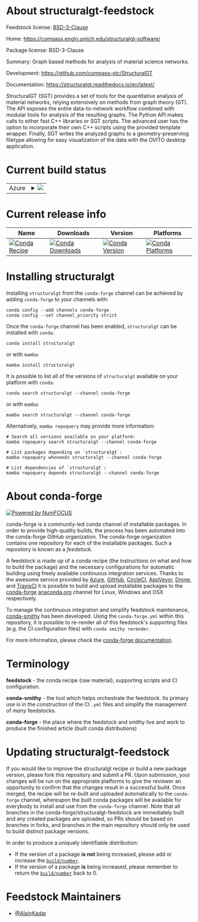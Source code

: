 About structuralgt-feedstock
============================

Feedstock license: [BSD-3-Clause](https://github.com/conda-forge/StructuralGT-feedstock/blob/main/LICENSE.txt)

Home: https://compass.engin.umich.edu/structuralgt-software/

Package license: BSD-3-Clause

Summary: Graph based methods for analysis of material science networks.

Development: https://github.com/compass-stc/StructuralGT

Documentation: https://structuralgt.readthedocs.io/en/latest/

StructuralGT (SGT) provides a set of tools for the quantitative analysis
of material networks, relying extensively on methods from graph theory
(GT). The API exposes the entire data-to-network workflow combined with
modular tools for analysis of the resulting graphs. The Python API makes
calls to either fast C++ libraries or SGT scripts. The advanced user has
the option to incorporate their own C++ scripts using the provided
template wrapper. Finally, SGT writes the analyzed graphs to a
geometry-preserving filetype allowing for easy visualization of the data
with the OVITO desktop application.


Current build status
====================


<table>
    
  <tr>
    <td>Azure</td>
    <td>
      <details>
        <summary>
          <a href="https://dev.azure.com/conda-forge/feedstock-builds/_build/latest?definitionId=24931&branchName=main">
            <img src="https://dev.azure.com/conda-forge/feedstock-builds/_apis/build/status/StructuralGT-feedstock?branchName=main">
          </a>
        </summary>
        <table>
          <thead><tr><th>Variant</th><th>Status</th></tr></thead>
          <tbody><tr>
              <td>linux_64_python3.12.____cpython</td>
              <td>
                <a href="https://dev.azure.com/conda-forge/feedstock-builds/_build/latest?definitionId=24931&branchName=main">
                  <img src="https://dev.azure.com/conda-forge/feedstock-builds/_apis/build/status/StructuralGT-feedstock?branchName=main&jobName=linux&configuration=linux%20linux_64_python3.12.____cpython" alt="variant">
                </a>
              </td>
            </tr><tr>
              <td>linux_64_python3.13.____cp313</td>
              <td>
                <a href="https://dev.azure.com/conda-forge/feedstock-builds/_build/latest?definitionId=24931&branchName=main">
                  <img src="https://dev.azure.com/conda-forge/feedstock-builds/_apis/build/status/StructuralGT-feedstock?branchName=main&jobName=linux&configuration=linux%20linux_64_python3.13.____cp313" alt="variant">
                </a>
              </td>
            </tr><tr>
              <td>osx_64_python3.12.____cpython</td>
              <td>
                <a href="https://dev.azure.com/conda-forge/feedstock-builds/_build/latest?definitionId=24931&branchName=main">
                  <img src="https://dev.azure.com/conda-forge/feedstock-builds/_apis/build/status/StructuralGT-feedstock?branchName=main&jobName=osx&configuration=osx%20osx_64_python3.12.____cpython" alt="variant">
                </a>
              </td>
            </tr><tr>
              <td>osx_64_python3.13.____cp313</td>
              <td>
                <a href="https://dev.azure.com/conda-forge/feedstock-builds/_build/latest?definitionId=24931&branchName=main">
                  <img src="https://dev.azure.com/conda-forge/feedstock-builds/_apis/build/status/StructuralGT-feedstock?branchName=main&jobName=osx&configuration=osx%20osx_64_python3.13.____cp313" alt="variant">
                </a>
              </td>
            </tr><tr>
              <td>osx_arm64_python3.12.____cpython</td>
              <td>
                <a href="https://dev.azure.com/conda-forge/feedstock-builds/_build/latest?definitionId=24931&branchName=main">
                  <img src="https://dev.azure.com/conda-forge/feedstock-builds/_apis/build/status/StructuralGT-feedstock?branchName=main&jobName=osx&configuration=osx%20osx_arm64_python3.12.____cpython" alt="variant">
                </a>
              </td>
            </tr><tr>
              <td>osx_arm64_python3.13.____cp313</td>
              <td>
                <a href="https://dev.azure.com/conda-forge/feedstock-builds/_build/latest?definitionId=24931&branchName=main">
                  <img src="https://dev.azure.com/conda-forge/feedstock-builds/_apis/build/status/StructuralGT-feedstock?branchName=main&jobName=osx&configuration=osx%20osx_arm64_python3.13.____cp313" alt="variant">
                </a>
              </td>
            </tr><tr>
              <td>win_64_python3.12.____cpython</td>
              <td>
                <a href="https://dev.azure.com/conda-forge/feedstock-builds/_build/latest?definitionId=24931&branchName=main">
                  <img src="https://dev.azure.com/conda-forge/feedstock-builds/_apis/build/status/StructuralGT-feedstock?branchName=main&jobName=win&configuration=win%20win_64_python3.12.____cpython" alt="variant">
                </a>
              </td>
            </tr><tr>
              <td>win_64_python3.13.____cp313</td>
              <td>
                <a href="https://dev.azure.com/conda-forge/feedstock-builds/_build/latest?definitionId=24931&branchName=main">
                  <img src="https://dev.azure.com/conda-forge/feedstock-builds/_apis/build/status/StructuralGT-feedstock?branchName=main&jobName=win&configuration=win%20win_64_python3.13.____cp313" alt="variant">
                </a>
              </td>
            </tr>
          </tbody>
        </table>
      </details>
    </td>
  </tr>
</table>

Current release info
====================

| Name | Downloads | Version | Platforms |
| --- | --- | --- | --- |
| [![Conda Recipe](https://img.shields.io/badge/recipe-structuralgt-green.svg)](https://anaconda.org/conda-forge/structuralgt) | [![Conda Downloads](https://img.shields.io/conda/dn/conda-forge/structuralgt.svg)](https://anaconda.org/conda-forge/structuralgt) | [![Conda Version](https://img.shields.io/conda/vn/conda-forge/structuralgt.svg)](https://anaconda.org/conda-forge/structuralgt) | [![Conda Platforms](https://img.shields.io/conda/pn/conda-forge/structuralgt.svg)](https://anaconda.org/conda-forge/structuralgt) |

Installing structuralgt
=======================

Installing `structuralgt` from the `conda-forge` channel can be achieved by adding `conda-forge` to your channels with:

```
conda config --add channels conda-forge
conda config --set channel_priority strict
```

Once the `conda-forge` channel has been enabled, `structuralgt` can be installed with `conda`:

```
conda install structuralgt
```

or with `mamba`:

```
mamba install structuralgt
```

It is possible to list all of the versions of `structuralgt` available on your platform with `conda`:

```
conda search structuralgt --channel conda-forge
```

or with `mamba`:

```
mamba search structuralgt --channel conda-forge
```

Alternatively, `mamba repoquery` may provide more information:

```
# Search all versions available on your platform:
mamba repoquery search structuralgt --channel conda-forge

# List packages depending on `structuralgt`:
mamba repoquery whoneeds structuralgt --channel conda-forge

# List dependencies of `structuralgt`:
mamba repoquery depends structuralgt --channel conda-forge
```


About conda-forge
=================

[![Powered by
NumFOCUS](https://img.shields.io/badge/powered%20by-NumFOCUS-orange.svg?style=flat&colorA=E1523D&colorB=007D8A)](https://numfocus.org)

conda-forge is a community-led conda channel of installable packages.
In order to provide high-quality builds, the process has been automated into the
conda-forge GitHub organization. The conda-forge organization contains one repository
for each of the installable packages. Such a repository is known as a *feedstock*.

A feedstock is made up of a conda recipe (the instructions on what and how to build
the package) and the necessary configurations for automatic building using freely
available continuous integration services. Thanks to the awesome service provided by
[Azure](https://azure.microsoft.com/en-us/services/devops/), [GitHub](https://github.com/),
[CircleCI](https://circleci.com/), [AppVeyor](https://www.appveyor.com/),
[Drone](https://cloud.drone.io/welcome), and [TravisCI](https://travis-ci.com/)
it is possible to build and upload installable packages to the
[conda-forge](https://anaconda.org/conda-forge) [anaconda.org](https://anaconda.org/)
channel for Linux, Windows and OSX respectively.

To manage the continuous integration and simplify feedstock maintenance,
[conda-smithy](https://github.com/conda-forge/conda-smithy) has been developed.
Using the ``conda-forge.yml`` within this repository, it is possible to re-render all of
this feedstock's supporting files (e.g. the CI configuration files) with ``conda smithy rerender``.

For more information, please check the [conda-forge documentation](https://conda-forge.org/docs/).

Terminology
===========

**feedstock** - the conda recipe (raw material), supporting scripts and CI configuration.

**conda-smithy** - the tool which helps orchestrate the feedstock.
                   Its primary use is in the construction of the CI ``.yml`` files
                   and simplify the management of *many* feedstocks.

**conda-forge** - the place where the feedstock and smithy live and work to
                  produce the finished article (built conda distributions)


Updating structuralgt-feedstock
===============================

If you would like to improve the structuralgt recipe or build a new
package version, please fork this repository and submit a PR. Upon submission,
your changes will be run on the appropriate platforms to give the reviewer an
opportunity to confirm that the changes result in a successful build. Once
merged, the recipe will be re-built and uploaded automatically to the
`conda-forge` channel, whereupon the built conda packages will be available for
everybody to install and use from the `conda-forge` channel.
Note that all branches in the conda-forge/structuralgt-feedstock are
immediately built and any created packages are uploaded, so PRs should be based
on branches in forks, and branches in the main repository should only be used to
build distinct package versions.

In order to produce a uniquely identifiable distribution:
 * If the version of a package **is not** being increased, please add or increase
   the [``build/number``](https://docs.conda.io/projects/conda-build/en/latest/resources/define-metadata.html#build-number-and-string).
 * If the version of a package **is** being increased, please remember to return
   the [``build/number``](https://docs.conda.io/projects/conda-build/en/latest/resources/define-metadata.html#build-number-and-string)
   back to 0.

Feedstock Maintainers
=====================

* [@AlainKadar](https://github.com/AlainKadar/)

